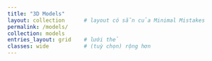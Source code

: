 ```yaml
---
title: "3D Models"
layout: collection      # layout có sẵn của Minimal Mistakes
permalink: /models/
collection: models
entries_layout: grid    # lưới thẻ
classes: wide           # (tuỳ chọn) rộng hơn
---
```

